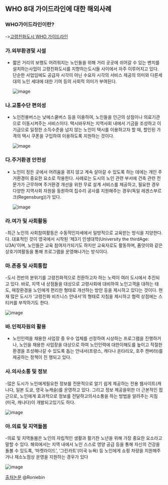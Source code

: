 ## WHO 8대 가이드라인에 대한 해외사례

### WHO가이드라인이란?
->[고령친화도시 WHO 가이드라인](https://github.com/pwjdgus/Age_Friendly_City/blob/main/%EC%88%98%EC%A7%91%20%EC%9E%90%EB%A3%8C/%EB%85%B8%EC%9D%B8%EC%A0%95%EB%B3%B4/%EA%B3%A0%EB%A0%B9%EC%B9%9C%ED%99%94%EB%8F%84%EC%8B%9C%EA%B5%AD%EC%A0%9C%EB%84%A4%ED%8A%B8%EC%9B%8C%ED%81%AC.md)

### 가.외부환경및 시설 

- 짧은 거리의 보행도 어려워지는 노인들을 위해 거리 곳곳에 쉬어갈 수 있는 벤치를 설치하는사업이 고령친화도시를 지향하는도시들 사이에서 자주 이루어지고 있다. 단순한 사업임에도 공급자 시각이 아닌 수요자 시각의 서비스 제공의 의미와 다른세대의 노인 세대에 대한 기여 등의 사회적 의미가 부여된다.

   ![image](https://user-images.githubusercontent.com/100742303/171088281-38b2b4ef-6317-4c53-8855-3bc244d6dcef.png)


### 나.교통수단 편의성

- 노인전용버스는 낮에스쿨버스 등을 이용하여, 노인들을 인근의 상점이나 의료기관으로 이동시켜주는 서비스이다. 택시바우처는 지역사회 내에서 기금을 조성하고 이 기금으로 일정한 소득수준을 넘지 않는 노인이 택시를 이용하고자 할 때, 할인된 가격의 택시 쿠폰을 구입하여 이용하도록 지원하는 것이다.

  ![image](https://user-images.githubusercontent.com/100742303/171088331-afcf6765-22f6-42e6-9b73-7e34f516297a.png)


### 다.주거환경 안전성 
- 노인이 정든 곳에서 어려움을 겪지 않고 계속 살아갈 수 있도록 하는 데에는 개인 주거환경이 중요한 요소로 작용한다.
 사례로는 도시의 노인 관련 부서에 건축 관련 전문가가 근무하며 주거환경 개선을 위한 무료 설계 서비스를 제공하고, 
 필요한 경우 다양한 지역사회 자원을 동원하여 집수리 공사를 지원해주는 경우(독일 레겐스부르크(Regensburg))가 있다.

  ![image](https://user-images.githubusercontent.com/100742303/171088616-07b6a3dd-433c-4147-a7b8-cabe011d4dee.png)

### 라.여가 및 사회활동
-최근 노인의 사회참여활동은 수동적인자세에서 일방적으로 교육받는 방식을 지양한다. 다. 대표적인 것이 영국에서 시작된 ‘제3기 인생대학(University the thirdAge: U3A)’이며, 노인들은 교육 참여자가되기도 하지만 교육자로도 활동하며, 품앗이와 같은 상호기여활동을 통해 프로그램을 운영해나가는 방식이다. 
  

### 마.존중 및 사회통합
-도시 전반의 분위기를 고령친화적으로 전환하고자 하는 노력이 여러 도시에서 추진되고 있다. 바로, 지역 내 상점들을 대상으로 고령사회에 대비하여 노인고객을 대하는 태도, 매장환경을 노인에게 편리한 형태로 개선하는 방안 등을 제시하고 있다는 것이다. 현재 많은 도시가 ‘고령친화 비즈니스 안내서’의 형태로 지침을 제시하고 협력 상점에는 스티커를 부착하기도 한다.

  ![image](https://user-images.githubusercontent.com/100742303/171088967-21dbbb1e-243d-4672-84d5-07f8d3a31c85.png)  
### 바.인적자원의 활용 
- 노인인력을 채용한 사업장 중 우수 업체를 선정하여 시상하는 프로그램을 진행하거나, 노인을 채용한 사업장을 대상으로 하여 노인인력에 대한이해도를 높이고 적절한 환경을 조성해나갈 수 있도록 돕는 안내서(프랑스, 캐다나 온타리오, 호주 캔버라)를 제공하는 정책이 진 행되고 있다.

### 사.의사소통 및 정보
-많은 도시가 노인에게필요한 정보를 전문적으로 알기 쉽게 제공하는 전용 웹사이트(캐나다, 일본 도쿄, 영국 뉴캐슬)를 운영하고 있다. 그리고 정보 제공을위한 더 근본적인 접근으로, 노인에게 효과적으로 정보를 전달하고의사소통을 하는 방법을 알려주는 지침(미국, 캐나다)이 개발되고있기도 하다.

![image](https://user-images.githubusercontent.com/100742303/171089271-02fb8226-c1ec-436b-b572-f6d3bf022d5c.png)

### 아.의료 및 지역돌봄
-의료 및 지역돌봄은 노인의 자립적인 생활과 활기찬 노년을 위해 가장 중요한 요소라고
말할 수 있다.  해외에서는 지역 내에서 노인 스스로 영양 공급 등을 통해 자신의 건강을 돌볼 수 있도록, ‘마켓라이드’, ‘그린카트’(미국 뉴욕) 등 노인에게 쇼핑 차량을 지원해주거나 채소노점상 운영을 지원하는 경우가 있다

  ![image](https://user-images.githubusercontent.com/100742303/171089638-cbc802c6-3dff-4b33-bb22-e99444ba86c9.png) 

[출처논문](https://www.seoulsolution.kr/sites/default/files/%EC%84%B8%EA%B3%84%EC%99%80%EB%8F%84%EC%8B%9C%2012%ED%98%B8%20%ED%8A%B9%EC%A7%912%20.pdf)
@Roniebin
